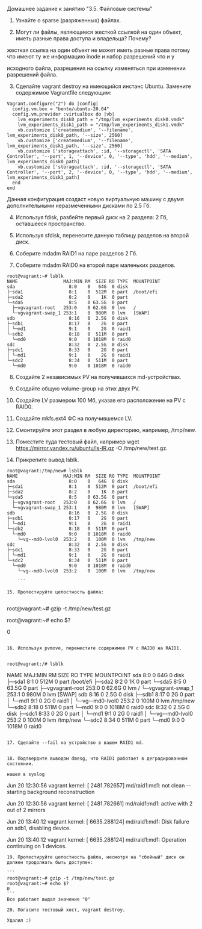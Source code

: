 Домашнее задание к занятию "3.5. Файловые системы"

1. Узнайте о sparse (разряженных) файлах.

2. Могут ли файлы, являющиеся жесткой ссылкой на один объект, иметь разные права доступа и владельца? Почему?

жесткая ссылка на один объект не может иметь разные права потому что имеют ту же информацию inode и набор разрешений что и у 

исходного файла, разрешения на ссылку изменяться при изменении разрешений файла.


3. Сделайте vagrant destroy на имеющийся инстанс Ubuntu. Замените содержимое Vagrantfile следующим:

```
Vagrant.configure("2") do |config|
  config.vm.box = "bento/ubuntu-20.04"
  config.vm.provider :virtualbox do |vb|
    lvm_experiments_disk0_path = "/tmp/lvm_experiments_disk0.vmdk"
    lvm_experiments_disk1_path = "/tmp/lvm_experiments_disk1.vmdk"
    vb.customize ['createmedium', '--filename', lvm_experiments_disk0_path, '--size', 2560]
    vb.customize ['createmedium', '--filename', lvm_experiments_disk1_path, '--size', 2560]
    vb.customize ['storageattach', :id, '--storagectl', 'SATA Controller', '--port', 1, '--device', 0, '--type', 'hdd', '--medium', lvm_experiments_disk0_path]
    vb.customize ['storageattach', :id, '--storagectl', 'SATA Controller', '--port', 2, '--device', 0, '--type', 'hdd', '--medium', lvm_experiments_disk1_path]
  end
end
```
Данная конфигурация создаст новую виртуальную машину с двумя дополнительными неразмеченными дисками по 2.5 Гб.



4. Используя fdisk, разбейте первый диск на 2 раздела: 2 Гб, оставшееся пространство.


5. Используя sfdisk, перенесите данную таблицу разделов на второй диск.


6. Соберите mdadm RAID1 на паре разделов 2 Гб.


7. Соберите mdadm RAID0 на второй паре маленьких разделов.

```
root@vagrant:~# lsblk
NAME                 MAJ:MIN RM  SIZE RO TYPE  MOUNTPOINT
sda                    8:0    0   64G  0 disk
├─sda1                 8:1    0  512M  0 part  /boot/efi
├─sda2                 8:2    0    1K  0 part
└─sda5                 8:5    0 63.5G  0 part
  ├─vgvagrant-root   253:0    0 62.6G  0 lvm   /
  └─vgvagrant-swap_1 253:1    0  980M  0 lvm   [SWAP]
sdb                    8:16   0  2.5G  0 disk
├─sdb1                 8:17   0    2G  0 part
│ └─md1                9:1    0    2G  0 raid1
└─sdb2                 8:18   0  511M  0 part
  └─md0                9:0    0 1018M  0 raid0
sdc                    8:32   0  2.5G  0 disk
├─sdc1                 8:33   0    2G  0 part
│ └─md1                9:1    0    2G  0 raid1
└─sdc2                 8:34   0  511M  0 part
  └─md0                9:0    0 1018M  0 raid0

```


8. Создайте 2 независимых PV на получившихся md-устройствах.


9. Создайте общую volume-group на этих двух PV.


10. Создайте LV размером 100 Мб, указав его расположение на PV с RAID0.


11. Создайте mkfs.ext4 ФС на получившемся LV.


12. Смонтируйте этот раздел в любую директорию, например, /tmp/new.


13. Поместите туда тестовый файл, например wget https://mirror.yandex.ru/ubuntu/ls-lR.gz -O /tmp/new/test.gz.


14. Прикрепите вывод lsblk.

```
root@vagrant:/tmp/new# lsblk
NAME                 MAJ:MIN RM  SIZE RO TYPE  MOUNTPOINT
sda                    8:0    0   64G  0 disk
├─sda1                 8:1    0  512M  0 part  /boot/efi
├─sda2                 8:2    0    1K  0 part
└─sda5                 8:5    0 63.5G  0 part
  ├─vgvagrant-root   253:0    0 62.6G  0 lvm   /
  └─vgvagrant-swap_1 253:1    0  980M  0 lvm   [SWAP]
sdb                    8:16   0  2.5G  0 disk
├─sdb1                 8:17   0    2G  0 part
│ └─md1                9:1    0    2G  0 raid1
└─sdb2                 8:18   0  511M  0 part
  └─md0                9:0    0 1018M  0 raid0
    └─vg--md0-lvol0  253:2    0  100M  0 lvm   /tmp/new
sdc                    8:32   0  2.5G  0 disk
├─sdc1                 8:33   0    2G  0 part
│ └─md1                9:1    0    2G  0 raid1
└─sdc2                 8:34   0  511M  0 part
  └─md0                9:0    0 1018M  0 raid0
    └─vg--md0-lvol0  253:2    0  100M  0 lvm   /tmp/new

    ```

15. Протестируйте целостность файла:


```
root@vagrant:~# gzip -t /tmp/new/test.gz

root@vagrant:~# echo $?

0
```

16. Используя pvmove, переместите содержимое PV с RAID0 на RAID1.


root@vagrant:/# lsblk

```
NAME                 MAJ:MIN RM  SIZE RO TYPE  MOUNTPOINT
sda                    8:0    0   64G  0 disk
├─sda1                 8:1    0  512M  0 part  /boot/efi
├─sda2                 8:2    0    1K  0 part
└─sda5                 8:5    0 63.5G  0 part
  ├─vgvagrant-root   253:0    0 62.6G  0 lvm   /
  └─vgvagrant-swap_1 253:1    0  980M  0 lvm   [SWAP]
sdb                    8:16   0  2.5G  0 disk
├─sdb1                 8:17   0    2G  0 part
│ └─md1                9:1    0    2G  0 raid1
│   └─vg--md0-lvol0  253:2    0  100M  0 lvm   /tmp/new
└─sdb2                 8:18   0  511M  0 part
  └─md0                9:0    0 1018M  0 raid0
sdc                    8:32   0  2.5G  0 disk
├─sdc1                 8:33   0    2G  0 part
│ └─md1                9:1    0    2G  0 raid1
│   └─vg--md0-lvol0  253:2    0  100M  0 lvm   /tmp/new
└─sdc2                 8:34   0  511M  0 part
  └─md0                9:0    0 1018M  0 raid0

```

17. Сделайте --fail на устройство в вашем RAID1 md.


18. Подтвердите выводом dmesg, что RAID1 работает в деградированном состоянии.

нашел в syslog

```
Jun 20 12:30:56 vagrant kernel: [ 2481.782657] md/raid1:md1: not clean -- starting background reconstruction

Jun 20 12:30:56 vagrant kernel: [ 2481.782661] md/raid1:md1: active with 2 out of 2 mirrors

Jun 20 13:40:12 vagrant kernel: [ 6635.288124] md/raid1:md1: Disk failure on sdb1, disabling device.

Jun 20 13:40:12 vagrant kernel: [ 6635.288124] md/raid1:md1: Operation continuing on 1 devices.

````
19. Протестируйте целостность файла, несмотря на "сбойный" диск он должен продолжать быть доступен:

```
root@vagrant:~# gzip -t /tmp/new/test.gz
root@vagrant:~# echo $?
0
```
Все работает выдал значение "0"

20. Погасите тестовый хост, vagrant destroy.

Удалил :)